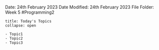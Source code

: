 Date: 24th February 2023
Date Modified: 24th February 2023
File Folder: Week 5
#Programming2 

```ad-abstract
title: Today's Topics
collapse: open

- Topic1
- Topic2
- Topic3

```


